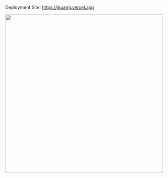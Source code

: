 Deployment Site: https://jkuang.vercel.app


<img src="![image](https://user-images.githubusercontent.com/52064138/236965465-92407fe7-76fb-4f6f-8555-d7fae25a7862.png)" width="500" />
